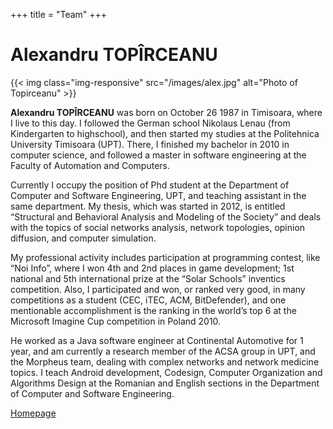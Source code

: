 +++
title = "Team"
+++
<div class="page-header">
    <h1>Alexandru TOPÎRCEANU</h1>
</div>
<div class="row text-justify">
    <div class="col-lg-2 col-md-2 col-sm-2 col-xs-12 ">
        {{< img class="img-responsive" src="/images/alex.jpg" alt="Photo of Topirceanu" >}}
    </div>
    <div class="col-lg-10 col-md-10 col-xs-12 col-sm-10">
        <p>
            <b>Alexandru TOPÎRCEANU</b> was born on October 26 1987 in Timisoara, where I live to this day. I
            followed the
            German school Nikolaus Lenau (from Kindergarten to highschool), and then started my studies at the
            Politehnica University Timisoara (UPT). There, I finished my bachelor in 2010 in computer science, and
            followed a master in software engineering at the Faculty of Automation and Computers.
        </p>
        <p>
            Currently I occupy the position of Phd student at the Department of Computer and Software Engineering,
            UPT,
            and teaching assistant in the same department. My thesis, which was started in 2012, is entitled
            “Structural
            and Behavioral Analysis and Modeling of the Society” and deals with the topics of social networks
            analysis,
            network topologies, opinion diffusion, and computer simulation.
        </p>
        <p>
            My professional activity includes participation at programming contest, like “Noi Info”, where I won 4th
            and
            2nd places in game development; 1st national and 5th international prize at the “Solar Schools”
            inventics
            competition. Also, I participated and won, or ranked very good, in many competitions as a student (CEC,
            iTEC, ACM, BitDefender), and one mentionable accomplishment is the ranking in the world’s top 6 at the
            Microsoft Imagine Cup competition in Poland 2010.
        </p>
        <p>
            He worked as a Java software engineer at Continental Automotive for 1 year, and am currently a research
            member of the ACSA group in UPT, and the Morpheus team, dealing with complex networks and network
            medicine
            topics. I teach Android development, Codesign, Computer Organization and Algorithms Design at the
            Romanian
            and English sections in the Department of Computer and Software Engineering.
        </p>
        <p class="text-center">
            <a href="https://sites.google.com/site/alexandrutopirceanu/home">Homepage</a>
        </p>
    </div>
</div>